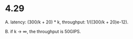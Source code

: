 # 4.29

A. latency: (300/k + 20) * k, throughput: 1/((300/k + 20)e-12).

B. if k -> ∞, the throughput is 50GIPS.